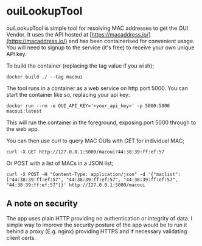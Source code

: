 # ouiLookupTool

ouiLookupTool is simple tool for resolving MAC addresses to get the OUI Vendor.  It uses the API hosted at [https://macaddress.io/](https://macaddress.io/) and has been containerised for convenient usage.  You will need to signup to the service (it's free) to receive your own unique API key.

To build the container (replacing the tag value if you wish);

```
docker build ./ --tag macoui
```

The tool runs in a container as a web service on http port 5000.  You can start the container like so, replacing your api key:

```
docker run --rm -e OUI_API_KEY='<your_api_key>' -p 5000:5000 macoui:latest
```

This will run the container in the foreground, exposing port 5000 through to the web app.

You can then use curl to query MAC OUIs with GET for individual MAC;

```
curl -X GET http://127.0.0.1:5000/macoui?44:38:39:ff:ef:57
```

Or POST with a list of MACs in a JSON list;

```
curl -X POST -H "Content-Type: application/json" -d '{"maclist": ["44:38:39:ff:ef:57", "44:38:39:ff:ef:57", "44:38:39:ff:ef:57", "44:38:39:ff:ef:57"]}' http://127.0.0.1:5000/macoui
```

## A note on security

The app uses plain HTTP providing no authentication or integrity of data.  I simple way to improve the security posture of the app would be to run it behind a proxy (E.g. nginx) providing HTTPS and if necessary validating client certs.


